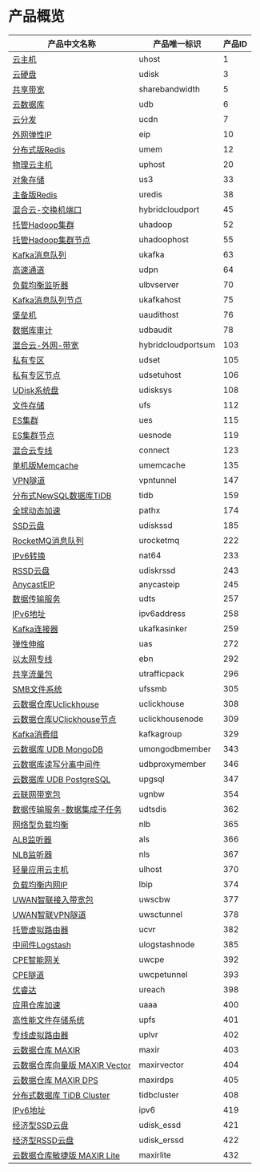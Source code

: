 # 产品概览
 | 产品中文名称                                                 | 产品唯一标识       | 产品ID |
| ------------------------------------------------------------ | ------------------ | ------ |
| [云主机](/cloudwatch/metric/uhost.md)                        | uhost              | 1      |
| [云硬盘](/cloudwatch/metric/udisk.md)                        | udisk              | 3      |
| [共享带宽](/cloudwatch/metric/sharebandwidth.md)             | sharebandwidth     | 5      |
| [云数据库](/cloudwatch/metric/udb.md)                        | udb                | 6      |
| [云分发](/cloudwatch/metric/ucdn.md)                         | ucdn               | 7      |
| [外网弹性IP](/cloudwatch/metric/eip.md)                      | eip                | 10     |
| [分布式版Redis](/cloudwatch/metric/umem.md)                  | umem               | 12     |
| [物理云主机](/cloudwatch/metric/uphost.md)                   | uphost             | 20     |
| [对象存储](/cloudwatch/metric/us3.md)                        | us3                | 33     |
| [主备版Redis](/cloudwatch/metric/uredis.md)                  | uredis             | 38     |
| [混合云-交换机端口](/cloudwatch/metric/hybridcloudport.md)   | hybridcloudport    | 45     |
| [托管Hadoop集群](/cloudwatch/metric/uhadoop.md)              | uhadoop            | 52     |
| [托管Hadoop集群节点](/cloudwatch/metric/uhadoophost.md)      | uhadoophost        | 55     |
| [Kafka消息队列](/cloudwatch/metric/ukafka.md)                | ukafka             | 63     |
| [高速通道](/cloudwatch/metric/udpn.md)                       | udpn               | 64     |
| [负载均衡监听器](/cloudwatch/metric/ulbvserver.md)           | ulbvserver         | 70     |
| [Kafka消息队列节点](/cloudwatch/metric/ukafkahost.md)        | ukafkahost         | 75     |
| [堡垒机](/cloudwatch/metric/uaudithost.md)                   | uaudithost         | 76     |
| [数据库审计](/cloudwatch/metric/udbaudit.md)                 | udbaudit           | 78     |
| [混合云-外网-带宽](/cloudwatch/metric/hybridcloudportsum.md) | hybridcloudportsum | 103    |
| [私有专区](/cloudwatch/metric/udset.md)                      | udset              | 105    |
| [私有专区节点](/cloudwatch/metric/udsetuhost.md)             | udsetuhost         | 106    |
| [UDisk系统盘](/cloudwatch/metric/udisksystem.md)             | udisksys           | 108    |
| [文件存储](/cloudwatch/metric/ufs.md)                        | ufs                | 112    |
| [ES集群](/cloudwatch/metric/ues.md)                          | ues                | 115    |
| [ES集群节点](/cloudwatch/metric/uesnode.md)                  | uesnode            | 119    |
| [混合云专线](/cloudwatch/metric/connect.md)                  | connect            | 123    |
| [单机版Memcache](/cloudwatch/metric/umemcache.md)            | umemcache          | 135    |
| [VPN隧道](/cloudwatch/metric/vpntunnel.md)                   | vpntunnel          | 147    |
| [分布式NewSQL数据库TiDB](/cloudwatch/metric/tidb.md)         | tidb               | 159    |
| [全球动态加速](/cloudwatch/metric/pathx.md)                  | pathx              | 174    |
| [SSD云盘](/cloudwatch/metric/udiskssd.md)                    | udiskssd           | 185    |
| [RocketMQ消息队列](/cloudwatch/metric/urocketmq.md)          | urocketmq          | 222    |
| [IPv6转换](/cloudwatch/metric/nat64.md)                      | nat64              | 233    |
| [RSSD云盘](/cloudwatch/metric/udiskrssd.md)                  | udiskrssd          | 243    |
| [AnycastEIP](/cloudwatch/metric/anycasteip.md)               | anycasteip         | 245    |
| [数据传输服务](/cloudwatch/metric/udts.md)                   | udts               | 257    |
| [IPv6地址](/cloudwatch/metric/ipv6address.md)                | ipv6address        | 258    |
| [Kafka连接器](/cloudwatch/metric/ukafkasinker.md)            | ukafkasinker       | 259    |
| [弹性伸缩](/cloudwatch/metric/uas.md)                        | uas                | 272    |
| [以太网专线](/cloudwatch/metric/ebn.md)                      | ebn                | 292    |
| [共享流量包](/cloudwatch/metric/utrafficpack.md)             | utrafficpack       | 296    |
| [SMB文件系统](/cloudwatch/metric/ufssmb.md)                  | ufssmb             | 305    |
| [云数据仓库Uclickhouse](/cloudwatch/metric/uclickhouse.md)   | uclickhouse        | 308    |
| [云数据仓库UClickhouse节点](/cloudwatch/metric/uclickhousenode.md) | uclickhousenode    | 309    |
| [Kafka消费组](/cloudwatch/metric/kafkagroup.md)              | kafkagroup         | 329    |
| [云数据库 UDB MongoDB](/cloudwatch/metric/umongodbmember.md) | umongodbmember     | 343    |
| [云数据库读写分离中间件](/cloudwatch/metric/udbproxymember.md) | udbproxymember     | 346    |
| [云数据库 UDB PostgreSQL](/cloudwatch/metric/upgsql.md)      | upgsql             | 347    |
| [云联网带宽包](/cloudwatch/metric/ugnbw.md)                  | ugnbw              | 354    |
| [数据传输服务-数据集成子任务](/cloudwatch/metric/udtsdis.md) | udtsdis            | 362    |
| [网络型负载均衡](/cloudwatch/metric/nlb.md)                  | nlb                | 365    |
| [ALB监听器](/cloudwatch/metric/als.md)                       | als                | 366    |
| [NLB监听器](/cloudwatch/metric/nls.md)                       | nls                | 367    |
| [轻量应用云主机](/cloudwatch/metric/ulhost.md)               | ulhost             | 370    |
| [负载均衡内网IP](/cloudwatch/metric/lbip.md)                 | lbip               | 374    |
| [UWAN智联接入带宽包](/cloudwatch/metric/uwscbw.md)           | uwscbw             | 377    |
| [UWAN智联VPN隧道](/cloudwatch/metric/uwsctunnel.md)          | uwsctunnel         | 378    |
| [托管虚拟路由器](/cloudwatch/metric/ucvr.md)                 | ucvr               | 382    |
| [中间件Logstash](/cloudwatch/metric/ulogstashnode.md)        | ulogstashnode      | 385    |
| [CPE智能网关](/cloudwatch/metric/uwcpe.md)                   | uwcpe              | 392    |
| [CPE隧道](/cloudwatch/metric/uwcpetunnel.md)                 | uwcpetunnel        | 393    |
| [优睿达](/cloudwatch/metric/ureach.md)                       | ureach             | 398    |
| [应用仓库加速](/cloudwatch/metric/uaaa.md)                   | uaaa               | 400    |
| [高性能文件存储系统](/cloudwatch/metric/upfs.md)             | upfs               | 401    |
| [专线虚拟路由器](/cloudwatch/metric/uplvr.md)                | uplvr              | 402    |
| [云数据仓库 MAXIR](/cloudwatch/metric/maxir.md)              | maxir              | 403    |
| [云数据仓库向量版 MAXIR Vector](/cloudwatch/metric/maxirvector.md) | maxirvector        | 404    |
| [云数据仓库 MAXIR DPS](/cloudwatch/metric/maxirdps.md)       | maxirdps           | 405    |
| [分布式数据库 TiDB Cluster](/cloudwatch/metric/tidbcluster.md) | tidbcluster        | 408    |
| [IPv6地址](/cloudwatch/metric/ipv6address.md)                | ipv6               | 419    |
| [经济型SSD云盘](/cloudwatch/metric/udisk_essd.md)            | udisk_essd         | 421    |
| [经济型RSSD云盘](/cloudwatch/metric/udisk_erssd.md)          | udisk_erssd        | 422    |
| [云数据仓库敏捷版 MAXIR Lite](/cloudwatch/metric/maxirlite.md) | maxirlite          | 432    |